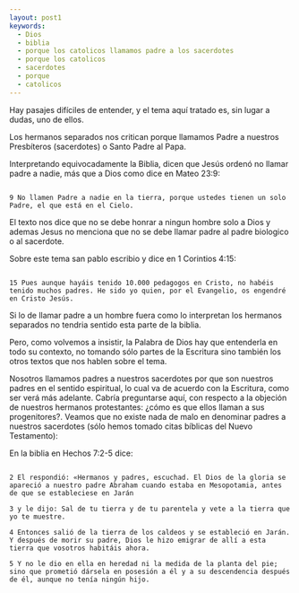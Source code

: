 ```yaml
---
layout: post1
keywords:
  - Dios
  - biblia
  - porque los catolicos llamamos padre a los sacerdotes
  - porque los catolicos
  - sacerdotes
  - porque
  - catolicos
---
```


Hay pasajes difíciles de entender, y el tema aquí tratado es, sin lugar a dudas, uno de ellos.

Los hermanos separados nos critican porque llamamos Padre a nuestros Presbíteros (sacerdotes) o Santo Padre al Papa. 

Interpretando equivocadamente la Biblia, dicen que Jesús ordenó no llamar padre a nadie, más que a Dios como dice en Mateo 23:9:

```

9 No llamen Padre a nadie en la tierra, porque ustedes tienen un solo Padre, el que está en el Cielo.

```

El texto nos dice que no se debe honrar a ningun hombre solo a Dios y ademas Jesus no menciona que no se debe llamar padre al padre biologico o al sacerdote.

Sobre este tema san pablo escribio y dice en 1 Corintios 4:15:

```

15 Pues aunque hayáis tenido 10.000 pedagogos en Cristo, no habéis tenido muchos padres. He sido yo quien, por el Evangelio, os engendré en Cristo Jesús.

```

Si lo de llamar padre a un hombre fuera como lo interpretan los hermanos separados no tendria sentido esta parte de la biblia.

Pero, como volvemos a insistir, la Palabra de Dios hay que entenderla en todo su contexto, no tomando sólo partes de la Escritura sino también los otros textos que nos hablen sobre el tema. 

Nosotros llamamos padres a nuestros sacerdotes por que son nuestros padres en el sentido espiritual, lo cual va de acuerdo con la Escritura, como ser verá más adelante. Cabría preguntarse aquí, con respecto a la objeción de nuestros hermanos protestantes: ¿cómo es que ellos llaman a sus progenitores?. Veamos que no existe nada de malo en denominar padres a nuestros sacerdotes (sólo hemos tomado citas bíblicas del Nuevo Testamento):

En la biblia en Hechos 7:2-5 dice:

```

2 El respondió: «Hermanos y padres, escuchad. El Dios de la gloria se apareció a nuestro padre Abraham cuando estaba en Mesopotamia, antes de que se estableciese en Jarán

3 y le dijo: Sal de tu tierra y de tu parentela y vete a la tierra que yo te muestre.

4 Entonces salió de la tierra de los caldeos y se estableció en Jarán. Y después de morir su padre, Dios le hizo emigrar de allí a esta tierra que vosotros habitáis ahora.

5 Y no le dio en ella en heredad ni la medida de la planta del pie; sino que prometió dársela en posesión a él y a su descendencia después de él, aunque no tenía ningún hijo.

```


